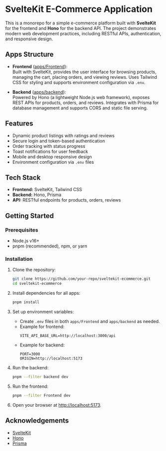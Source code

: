 # SvelteKit E-Commerce Application

This is a monorepo for a simple e-commerce platform built with **SvelteKit** for the frontend and **Hono** for the backend API. The project demonstrates modern web development practices, including RESTful APIs, authentication, and responsive design.

## Apps Structure

- **Frontend** ([apps/Frontend](apps/Frontend)):  
  Built with SvelteKit, provides the user interface for browsing products, managing the cart, placing orders, and viewing reviews. Uses Tailwind CSS for styling and supports environment configuration via `.env`.

- **Backend** ([apps/backend](apps/backend)):  
  Powered by Hono (a lightweight Node.js web framework), exposes REST APIs for products, orders, and reviews. Integrates with Prisma for database management and supports CORS and static file serving.

## Features

- Dynamic product listings with ratings and reviews
- Secure login and token-based authentication
- Order tracking with status progress
- Toast notifications for user feedback
- Mobile and desktop responsive design
- Environment configuration via `.env` files

## Tech Stack

- **Frontend:** SvelteKit, Tailwind CSS
- **Backend:** Hono, Prisma
- **API:** RESTful endpoints for products, orders, reviews

## Getting Started

### Prerequisites

- Node.js v16+
- pnpm (recommended), npm, or yarn

### Installation

1. Clone the repository:
    ```bash
    git clone https://github.com/your-repo/sveltekit-ecommerce.git
    cd sveltekit-ecommerce
    ```

2. Install dependencies for all apps:
    ```bash
    pnpm install
    ```

3. Set up environment variables:
    - Create `.env` files in both `apps/Frontend` and `apps/backend` as needed.
    - Example for frontend:
      ```
      VITE_API_BASE_URL=http://localhost:3000/api
      ```
    - Example for backend:
      ```
      PORT=3000
      ORIGIN=http://localhost:5173
      ```

4. Run the backend:
    ```bash
    pnpm --filter backend dev
    ```

5. Run the frontend:
    ```bash
    pnpm --filter Frontend dev
    ```

6. Open your browser at [http://localhost:5173](http://localhost:5173).

## Acknowledgements

- [SvelteKit](https://kit.svelte.dev/)
- [Hono](https://hono.dev/)
- [Prisma](https://www.prisma.io/)